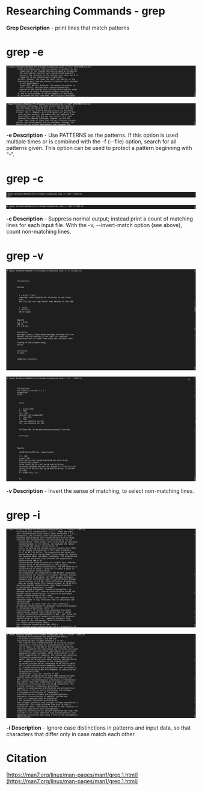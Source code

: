 # Researching Commands - grep

**Grep Description** - print lines that match patterns

# grep -e

![image](assets/grep_e.png)

![image](assets/grep_e2.png)

**-e Description** - Use PATTERNS as the patterns.  If this option is used
                     multiple times or is combined with the -f (--file) option,
                     search for all patterns given.  This option can be used to
                     protect a pattern beginning with “-”.



# grep -c

![image](assets/grep_c.png)

![image](assets/grep_c2.png)

**-c Description** - Suppress normal output; instead print a count of matching
                     lines for each input file.  With the -v, --invert-match
                     option (see above), count non-matching lines.



# grep -v

![image](assets/grep_v.png)

![image](assets/grep_v2.png)

**-v Description** - Invert the sense of matching, to select non-matching
                     lines.



# grep -i

![image](assets/grep_i.png)

![image](assets/grep_i2.png)

**-i Description** - Ignore case distinctions in patterns and input data, so
                     that characters that differ only in case match each other.



# Citation

[https://man7.org/linux/man-pages/man1/grep.1.html](https://man7.org/linux/man-pages/man1/grep.1.html)
